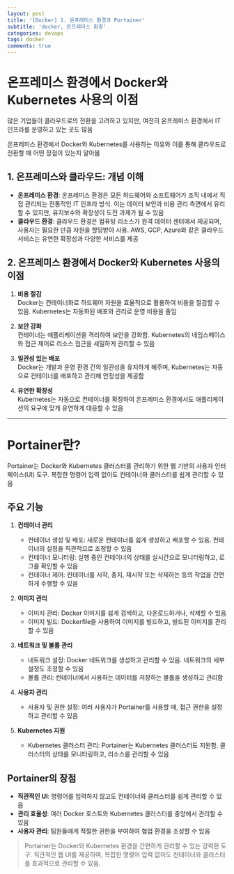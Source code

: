 ```yaml
---
layout: post
title: '[Docker] 1. 온프레미스 환경과 Portainer'
subtitle: 'docker, 온프레미스 환경'
categories: devops
tags: docker
comments: true
---
```


# 온프레미스 환경에서 Docker와 Kubernetes 사용의 이점

많은 기업들이 클라우드로의 전환을 고려하고 있지만, 여전히 온프레미스 환경에서 IT 인프라를 운영하고 있는 곳도 많음

온프레미스 환경에서 Docker와 Kubernetes를 사용하는 이유와 이를 통해 클라우드로 전환할 때 어떤 장점이 있는지 알아봄

## 1. 온프레미스와 클라우드: 개념 이해

- **온프레미스 환경**: 온프레미스 환경은 모든 하드웨어와 소프트웨어가 조직 내에서 직접 관리되는 전통적인 IT 인프라 방식. 이는 데이터 보안과 비용 관리 측면에서 유리할 수 있지만, 유지보수와 확장성이 도전 과제가 될 수 있음
- **클라우드 환경**: 클라우드 환경은 컴퓨팅 리소스가 원격 데이터 센터에서 제공되며, 사용자는 필요한 만큼 자원을 할당받아 사용. AWS, GCP, Azure와 같은 클라우드 서비스는 유연한 확장성과 다양한 서비스를 제공

## 2. 온프레미스 환경에서 Docker와 Kubernetes 사용의 이점

1. **비용 절감**  
   Docker는 컨테이너화로 하드웨어 자원을 효율적으로 활용하여 비용을 절감할 수 있음. Kubernetes는 자동화된 배포와 관리로 운영 비용을 줄임

2. **보안 강화**  
   컨테이너는 애플리케이션을 격리하여 보안을 강화함. Kubernetes의 네임스페이스와 접근 제어로 리소스 접근을 세밀하게 관리할 수 있음

3. **일관성 있는 배포**  
   Docker는 개발과 운영 환경 간의 일관성을 유지하게 해주며, Kubernetes는 자동으로 컨테이너를 배포하고 관리해 안정성을 제공함

4. **유연한 확장성**  
   Kubernetes는 자동으로 컨테이너를 확장하여 온프레미스 환경에서도 애플리케이션의 요구에 맞게 유연하게 대응할 수 있음

---

# Portainer란?

Portainer는 Docker와 Kubernetes 클러스터를 관리하기 위한 웹 기반의 사용자 인터페이스(UI) 도구. 복잡한 명령어 입력 없이도 컨테이너와 클러스터를 쉽게 관리할 수 있음

## 주요 기능

1. **컨테이너 관리**
   - 컨테이너 생성 및 배포: 새로운 컨테이너를 쉽게 생성하고 배포할 수 있음. 컨테이너의 설정을 직관적으로 조정할 수 있음
   - 컨테이너 모니터링: 실행 중인 컨테이너의 상태를 실시간으로 모니터링하고, 로그를 확인할 수 있음
   - 컨테이너 제어: 컨테이너를 시작, 중지, 재시작 또는 삭제하는 등의 작업을 간편하게 수행할 수 있음

2. **이미지 관리**
   - 이미지 관리: Docker 이미지를 쉽게 검색하고, 다운로드하거나, 삭제할 수 있음
   - 이미지 빌드: Dockerfile을 사용하여 이미지를 빌드하고, 빌드된 이미지를 관리할 수 있음

3. **네트워크 및 볼륨 관리**
   - 네트워크 설정: Docker 네트워크를 생성하고 관리할 수 있음. 네트워크의 세부 설정도 조정할 수 있음
   - 볼륨 관리: 컨테이너에서 사용하는 데이터를 저장하는 볼륨을 생성하고 관리함

4. **사용자 관리**
   - 사용자 및 권한 설정: 여러 사용자가 Portainer를 사용할 때, 접근 권한을 설정하고 관리할 수 있음

5. **Kubernetes 지원**
   - Kubernetes 클러스터 관리: Portainer는 Kubernetes 클러스터도 지원함. 클러스터의 상태를 모니터링하고, 리소스를 관리할 수 있음

## Portainer의 장점

- **직관적인 UI**: 명령어를 입력하지 않고도 컨테이너와 클러스터를 쉽게 관리할 수 있음
- **관리 효율성**: 여러 Docker 호스트와 Kubernetes 클러스터를 중앙에서 관리할 수 있음
- **사용자 관리**: 팀원들에게 적절한 권한을 부여하여 협업 환경을 조성할 수 있음

> Portainer는 Docker와 Kubernetes 환경을 간편하게 관리할 수 있는 강력한 도구. 직관적인 웹 UI를 제공하여, 복잡한 명령어 입력 없이도 컨테이너와 클러스터를 효과적으로 관리할 수 있음.

